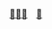 
### [👩🏻‍💻](https://luminaire-dev.github.io/resume/) &nbsp;&nbsp; [🎹](https://www.youtube.com/user/NlNTEND0/videos) 
